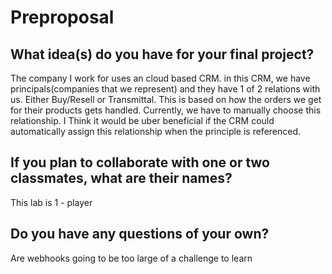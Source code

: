 # Preproposal

## What idea(s) do you have for your final project?

The company I work for uses an cloud based CRM. in this CRM, we have principals(companies that we represent) and they have 1 of 2 relations with us. Either Buy/Resell or Transmittal. This is based on how the orders we get for their products gets handled. Currently, we have to manually choose this relationship. I Think it would be uber beneficial if the CRM could automatically assign this relationship when the principle is referenced. 

## If you plan to collaborate with one or two classmates, what are their names?

This lab is 1 - player

## Do you have any questions of your own?

Are webhooks going to be too large of a challenge to learn 